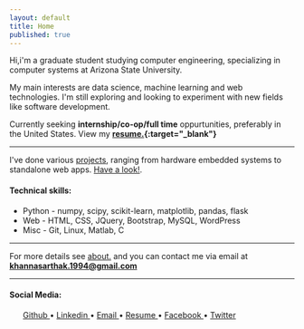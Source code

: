 ```yaml
---
layout: default
title: Home
published: true
---
```



Hi,i'm a graduate student studying computer engineering, specializing in computer systems at Arizona State University.

My main interests are data science, machine learning and web technologies. I'm still exploring and looking to experiment with new fields like software development.

Currently seeking **internship/co-op/full time** oppurtunities, preferably in the United States. View my **[resume.](http://khannasarthak.github.io/SarthakKhannaCV.pdf){:target="_blank"}**

---
I've done various [projects](http://khannasarthak.github.io/projects/), ranging from hardware embedded systems to standalone web apps. [Have a look!](http://khannasarthak.github.io/projects/).

#### Technical skills:

* Python - numpy, scipy, scikit-learn, matplotlib, pandas, flask
* Web  - HTML, CSS, JQuery, Bootstrap, MySQL, WordPress
* Misc - Git, Linux, Matlab, C

---
For more details see [about.](http://khannasarthak.github.io/about/) and you can contact me via email at <a href="mailto:{{ site.email}}">**khannasarthak.1994@gmail.com**</a>
   
---
#### Social Media:   

   <ul><a href="https://github.com/{{ site.github_username }}" target="_blank">Github 
      <i class="fa fa-github fa-lg fa-border"></i> 
    </a> •
    <a href="https://linkedin.com/in/{{ site.linkedin_username }}" target="_blank">Linkedin
      <i class="fa fa-linkedin fa-lg fa-border"></i> 
    </a> •
    <a href="mailto:{{ site.email}}">Email
      <i class="fa fa-envelope fa-lg fa-border"></i> 
    </a> •
    <a href="http://khannasarthak.github.io/SarthakKhannaCV.pdf" target="_blank">Resume
    <i class="fa fa-file-text-o fa-lg fa-border"></i>
    </a> •
    <a href="https://www.facebook.com/khannasarthak94" target="_blank">Facebook
    <i class="fa fa-facebook-official fa-lg fa-border"></i>
    </a> •
    <a href="https://twitter.com/sarthakkhanna94" target="_blank">Twitter
    <i class="fa fa-twitter fa-lg fa-border"></i>
    </a>   
    </ul>




